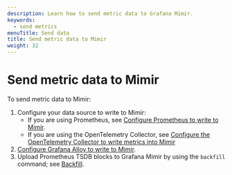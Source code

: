 ```yaml
---
description: Learn how to send metric data to Grafana Mimir.
keywords:
  - send metrics
menuTitle: Send data
title: Send metric data to Mimir
weight: 32
---
```


<!-- Note: This topic is mounted in the GEM documentation. Ensure that all updates are also applicable to GEM. -->

# Send metric data to Mimir

To send metric data to Mimir:

1. Configure your data source to write to Mimir:
   - If you are using Prometheus, see [Configure Prometheus to write to Mimir](../get-started/#configure-prometheus-to-write-to-grafana-mimir).
   - If you are using the OpenTelemetry Collector, see [Configure the OpenTelemetry Collector to write metrics into Mimir](../configure/configure-otel-collector/)
1. [Configure Grafana Alloy to write to Mimir](https://grafana.com/docs/mimir/<MIMIR_VERSION>/get-started/#configure-grafana-alloy-to-write-to-grafana-mimir).
1. Upload Prometheus TSDB blocks to Grafana Mimir by using the `backfill` command; see [Backfill](../manage/tools/mimirtool/#backfill).
